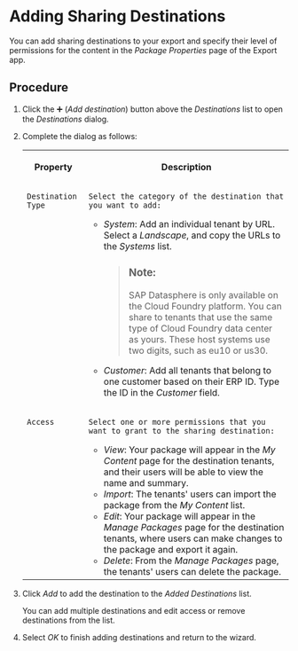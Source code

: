 <!-- loio562e9969426840798e8a5bbf9c395ce8 -->

<link rel="stylesheet" type="text/css" href="../css/sap-icons.css"/>

# Adding Sharing Destinations

You can add sharing destinations to your export and specify their level of permissions for the content in the *Package Properties* page of the Export app.



## Procedure

1.  Click the :heavy_plus_sign: \(*Add destination*\) button above the *Destinations* list to open the *Destinations* dialog.

2.  Complete the dialog as follows:


    <table>
    <tr>
    <th valign="top">

    Property


    
    </th>
    <th valign="top">

    Description


    
    </th>
    </tr>
    <tr>
    <td valign="top">
    
        Destination Type


    
    </td>
    <td valign="top">
    
        Select the category of the destination that you want to add:

    -   *System*: Add an individual tenant by URL. Select a *Landscape*, and copy the URLs to the *Systems* list.

        > ### Note:  
        > SAP Datasphere is only available on the Cloud Foundry platform. You can share to tenants that use the same type of Cloud Foundry data center as yours. These host systems use two digits, such as eu10 or us30.

    -   *Customer*: Add all tenants that belong to one customer based on their ERP ID. Type the ID in the *Customer* field.



    
    </td>
    </tr>
    <tr>
    <td valign="top">
    
        Access


    
    </td>
    <td valign="top">
    
        Select one or more permissions that you want to grant to the sharing destination:

    -   *View*: Your package will appear in the *My Content* page for the destination tenants, and their users will be able to view the name and summary.
    -   *Import*: The tenants' users can import the package from the *My Content* list.
    -   *Edit*: Your package will appear in the *Manage Packages* page for the destination tenants, where users can make changes to the package and export it again.
    -   *Delete*: From the *Manage Packages* page, the tenants' users can delete the package.


    
    </td>
    </tr>
    </table>
    
3.  Click *Add* to add the destination to the *Added Destinations* list.

    You can add multiple destinations and edit access or remove destinations from the list.

4.  Select *OK* to finish adding destinations and return to the wizard.


